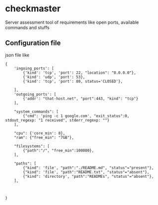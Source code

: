 # checkmaster
Server assessment tool of requirements like open ports, available commands and stuffs


## Configuration file

json file like

````
{
    'ingoing_ports': [
        {'kind': 'tcp', 'port': 22, "location": "0.0.0.0"},
        {'kind': 'udp', 'port': 53},
        {'kind': 'tcp', 'port': 80, status='CLOSED'},

    ],
    'outgoing_ports': [
        {'addr': "that-host.net", "port":443, "kind": "tcp"}
    ],

    "system_commands": [
        {"cmd": 'ping -c 1 google.com', "exit_status":0, stdout_regexp: "1 received", stderr_regexp: ""}
    ],

    "cpu": {'core_min': 8},
    "ram": {"free_min": "7GB"},

    "filesystems": [
        {"path":"/", "free_min":100000},
    ],

    "paths": [
        {"kind": 'file', "path":"./README.md", "status"="present"},
        {"kind": 'file', "path":"README.txt", "status"="absent"},
        {"kind": 'directory', "path":"READMEs", "status"="absent"},
    ],



}
````
